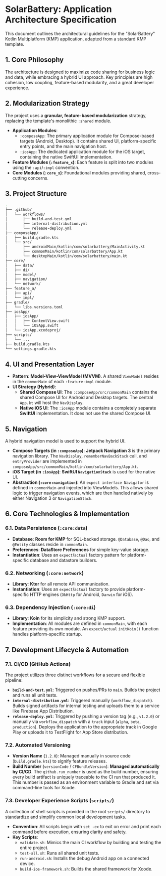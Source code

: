 # SolarBattery: Application Architecture Specification

This document outlines the architectural guidelines for the "SolarBattery" Kotlin Multiplatform (KMP) application, adapted from a standard KMP template.

## 1. Core Philosophy

The architecture is designed to maximize code sharing for business logic and data, while embracing a hybrid UI approach. Key principles are high cohesion, low coupling, feature-based modularity, and a great developer experience.

## 2. Modularization Strategy

The project uses a **granular, feature-based modularization** strategy, replacing the template's monolithic `:shared` module.

- **Application Modules**:
  - `:composeApp`: The primary application module for Compose-based targets (Android, Desktop). It contains shared UI, platform-specific entry points, and the main navigation host.
  - `:iosApp`: The dedicated application module for the iOS target, containing the native SwiftUI implementation.
- **Feature Modules (`:feature_x`)**: Each feature is split into two modules using the `:api`/`:impl` convention.
- **Core Modules (`:core_x`)**: Foundational modules providing shared, cross-cutting concerns.

## 3. Project Structure

```sh
.
├── .github/
│   └── workflows/
│       ├── build-and-test.yml
│       ├── internal-distribution.yml
│       └── release-deploy.yml
├── composeApp/
│   ├── build.gradle.kts
│   └── src/
│       ├── androidMain/kotlin/com/solarbattery/MainActivity.kt
│       ├── commonMain/kotlin/com/solarbattery/App.kt
│       └── desktopMain/kotlin/com/solarbattery/main.kt
├── core/
│   ├── data/
│   ├── di/
│   ├── model/
│   ├── navigation/
│   └── network/
├── feature_a/
│   ├── api/
│   └── impl/
├── gradle/
│   └── libs.versions.toml
├── iosApp/
│   ├── iosApp/
│   │   ├── ContentView.swift
│   │   └── iOSApp.swift
│   └── iosApp.xcodeproj/
├── scripts/
│   └── ...
├── build.gradle.kts
└── settings.gradle.kts
```

## 4. UI and Presentation Layer

- **Pattern**: **Model-View-ViewModel (MVVM)**. A shared `ViewModel` resides in the `commonMain` of each `:feature:impl` module.
- **UI Strategy (Hybrid)**:
  - **Shared Compose UI**: The `:composeApp/src/commonMain` contains the shared Compose UI for Android and Desktop targets. The central `App.kt` will host the `NavDisplay`.
  - **Native iOS UI**: The `:iosApp` module contains a completely separate **SwiftUI** implementation. It does not use the shared Compose UI.

## 5. Navigation

A hybrid navigation model is used to support the hybrid UI.

- **Compose Targets (in `:composeApp`)**: **Jetpack Navigation 3** is the primary navigation library. The `NavDisplay`, `rememberNavBackStack` call, and `entryProvider` are implemented in `composeApp/src/commonMain/kotlin/com/solarbattery/App.kt`.
- **iOS Target (in `:iosApp`)**: **SwiftUI `NavigationStack`** is used for the native UI.
- **Abstraction (`:core:navigation`)**: An `expect interface Navigator` is defined in `commonMain` and injected into ViewModels. This allows shared logic to trigger navigation events, which are then handled natively by either Navigation 3 or `NavigationStack`.

## 6. Core Technologies & Implementation

### 6.1. Data Persistence (`:core:data`)

- **Database**: **Room for KMP** for SQL-backed storage. `@Database`, `@Dao`, and `@Entity` classes reside in `commonMain`.
- **Preferences**: **DataStore Preferences** for simple key-value storage.
- **Instantiation**: Uses an `expect`/`actual` factory pattern for platform-specific database and datastore builders.

### 6.2. Networking (`:core:network`)

- **Library**: **Ktor** for all remote API communication.
- **Instantiation**: Uses an `expect`/`actual` factory to provide platform-specific HTTP engines (`OkHttp` for Android, `Darwin` for iOS).

### 6.3. Dependency Injection (`:core:di`)

- **Library**: **Koin** for its simplicity and strong KMP support.
- **Implementation**: All modules are defined in `commonMain`, with each feature providing its own module. An `expect`/`actual` `initKoin()` function handles platform-specific startup.

## 7. Development Lifecycle & Automation

### 7.1. CI/CD (GitHub Actions)

The project utilizes three distinct workflows for a secure and flexible pipeline:

- **`build-and-test.yml`**: Triggered on pushes/PRs to `main`. Builds the project and runs all unit tests.
- **`internal-distribution.yml`**: Triggered manually (`workflow_dispatch`). Builds signed artifacts for internal testing and uploads them to a service like Firebase App Distribution.
- **`release-deploy.yml`**: Triggered by pushing a version tag (e.g., `v1.2.0`) or manually via `workflow_dispatch` with a `track` input (`alpha`, `beta`, `production`). Deploys the application to the appropriate track in Google Play or uploads it to TestFlight for App Store distribution.

### 7.2. Automated Versioning

- **Version Name** (`1.2.0`): Managed manually in source code (`build.gradle.kts`) to signify feature releases.
- **Build Number** (`versionCode` / `CFBundleVersion`): **Managed automatically by CI/CD**. The `github.run_number` is used as the build number, ensuring every build artifact is uniquely traceable to the CI run that produced it. This number is passed as an environment variable to Gradle and set via command-line tools for Xcode.

### 7.3. Developer Experience Scripts (`scripts/`)

A collection of shell scripts is provided in the root `scripts/` directory to standardize and simplify common local development tasks.

- **Convention**: All scripts begin with `set -ex` to exit on error and print each command before execution, ensuring clarity and safety.
- **Key Scripts**:
  - `validate.sh`: Mimics the main CI workflow by building and testing the entire project.
  - `test-all.sh`: Runs all shared unit tests.
  - `run-android.sh`: Installs the debug Android app on a connected device.
  - `build-ios-framework.sh`: Builds the shared framework for Xcode.
